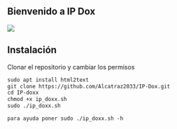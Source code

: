 ## Bienvenido a IP Dox



<p align="left">
	<img src="http://assets.stickpng.com/images/58428ba1a6515b1e0ad75ab0.png"">
</p>

## Instalación

Clonar el repositorio y cambiar los permisos

```markdown
sudo apt install html2text
git clone https://github.com/Alcatraz2033/IP-Dox.git
cd IP-doxx
chmod +x ip_doxx.sh
sudo ./ip_doxx.sh

para ayuda poner sudo ./ip_doxx.sh -h
```
